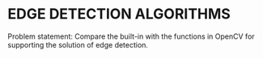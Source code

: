 # EDGE DETECTION ALGORITHMS
Problem statement: Compare the built-in with the functions in OpenCV for supporting the solution of edge detection.
